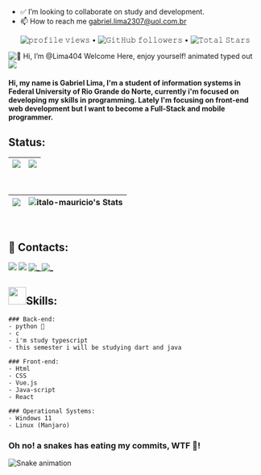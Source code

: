 - ✅ I’m looking to collaborate on  study and development.
- 📫 How to reach me gabriel.lima2307@uol.com.br

<p align="center">
  <img src="https://visitor-badge.glitch.me/badge?page_id=lima404.lima404" alt="𝚙𝚛𝚘𝚏𝚒𝚕𝚎 𝚟𝚒𝚎𝚠𝚜"> •  
  <img alt="𝙶𝚒𝚝𝙷𝚞𝚋 𝚏𝚘𝚕𝚕𝚘𝚠𝚎𝚛𝚜" src="https://img.shields.io/github/followers/lima404?label=Followers&style=social"> •   
  <img src="https://img.shields.io/github/stars/lima404?label=Stars" alt="𝚃𝚘𝚝𝚊𝚕 𝚂𝚝𝚊𝚛𝚜">
</p>

<img src="https://readme-typing-svg.demolab.com?font=Operator+Mono&size=37&duration=2800&pause=2000&color=FAFAFA&center=true&vCenter=true&width=940&height=50&lines=Hi%2C+I'm+Gabriel+Welcome+Here,+Enjoy+yourself!" align="middle" alt="👋 Hi, I’m @Lima404 Welcome Here, enjoy yourself! animated typed out">
<img  src="assests/borderseperator.gif">

#### Hi, my name is Gabriel Lima, I'm a student of information systems in Federal University of Rio Grande do Norte, currently i'm focused on developing my skills in programming. Lately I'm focusing on front-end web development but I want to become a Full-Stack and mobile programmer.

## Status:

|![](http://github-profile-summary-cards.vercel.app/api/cards/profile-details?username=lima404&theme=algolia)|![](http://github-profile-summary-cards.vercel.app/api/cards/productive-time?username=Lima404&theme=algolia&utcOffset=8)|
|---|---|
<br> 

|![](https://github-readme-streak-stats.herokuapp.com/?user=lima404&theme=algolia&hide_border=false)|![italo-mauricio's Stats](https://github-readme-stats.vercel.app/api?username=lima404&theme=algolia&show_icons=true&hide_border=true&count_private=true)
|---|---|
<br>

<h2>📱 Contacts:</h2>

[<img src = "https://img.shields.io/badge/instagram-%23E4405F.svg?&style=for-the-badge&logo=instagram&logoColor=white">](https://www.instagram.com/lima_g99/)
<a href = "mailto:gabriel.lima2307@uol.com.br"><img src="https://img.shields.io/badge/Gmail-D14836?style=for-the-badge&logo=gmail&logoColor=white" target="_blank"></a>
<a id="twitter" href="https://twitter.com/Gabriel_limao94" target="_blank">
<img src="https://img.shields.io/badge/Twitter-1DA1F2?style=for-the-badge&logo=twitter&logoColor=white" alt="_" />
</a>
 <a id="linkedin" href="https://www.linkedin.com/in/gabriel-antônio-ferreira-de-lima-2839b0195/" target="_blank">
    <img src="https://img.shields.io/badge/LinkedIn-0077B5?style=for-the-badge&logo=linkedin&logoColor=white" alt="_" />
  </a>


<div>
    <h2><img src="https://media.giphy.com/media/tZIxqCNZhC9YKasYf7/giphy.gif" width="35px" height="35px">Skills:</h2>

    ### Back-end:
    - python 🐍
    - c 
    - i'm study typescript
    - this semester i will be studying dart and java
    
    ### Front-end:
    - Html
    - CSS
    - Vue.js
    - Java-script
    - React
    
    ### Operational Systems:
    - Windows 11
    - Linux (Manjaro)
    
    
<div/>

### Oh no! a snakes has eating my commits, WTF 🐍!

![Snake animation](https://github.com/Lim404/Lima404/blob/output/github-contribution-grid-snake.svg)
